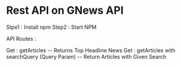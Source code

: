 # Rest API on GNews API 

Stpe1 : Install npm 
Step2 : Start NPM 

API Routes : 
 
 Get : getArticles -- Returns Top Headline News
 Get : getArticles with searchQuery (Query Param) -- Return Articles with Given Search 